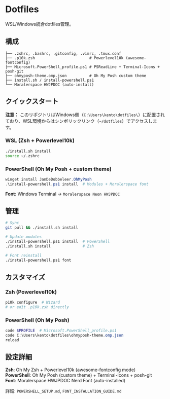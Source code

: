 # Dotfiles

WSL/Windows統合dotfiles管理。

## 構成

```
├── .zshrc, .bashrc, .gitconfig, .vimrc, .tmux.conf
├── .p10k.zsh                        # Powerlevel10k (awesome-fontconfig)
├── Microsoft.PowerShell_profile.ps1 # PSReadLine + Terminal-Icons + posh-git
├── ohmyposh-theme.omp.json          # Oh My Posh custom theme
├── install.sh / install-powershell.ps1
└── Moralerspace HWJPDOC (auto-install)
```

## クイックスタート

**注意：** このリポジトリはWindows側（`C:\Users\kento\dotfiles\`）に配置されており、WSL環境からはシンボリックリンク（`~/dotfiles`）でアクセスします。

### WSL (Zsh + Powerlevel10k)
```bash
./install.sh install
source ~/.zshrc
```

### PowerShell (Oh My Posh + custom theme)
```powershell
winget install JanDeDobbeleer.OhMyPosh
.\install-powershell.ps1 install  # Modules + Moralerspace font
```

**Font:** Windows Terminal → `Moralerspace Neon HWJPDOC`

## 管理

```bash
# Sync
git pull && ./install.sh install

# Update modules
./install-powershell.ps1 install  # PowerShell
./install.sh install              # Zsh

# Font reinstall
./install-powershell.ps1 font
```

## カスタマイズ

### Zsh (Powerlevel10k)
```bash
p10k configure  # Wizard
# or edit .p10k.zsh directly
```

### PowerShell (Oh My Posh)
```powershell
code $PROFILE  # Microsoft.PowerShell_profile.ps1
code C:\Users\kento\dotfiles\ohmyposh-theme.omp.json
reload
```

## 設定詳細

**Zsh**: Oh My Zsh + Powerlevel10k (awesome-fontconfig mode)  
**PowerShell**: Oh My Posh (custom theme) + Terminal-Icons + posh-git  
**Font**: Moralerspace HWJPDOC Nerd Font (auto-installed)

詳細: `POWERSHELL_SETUP.md`, `FONT_INSTALLATION_GUIDE.md`